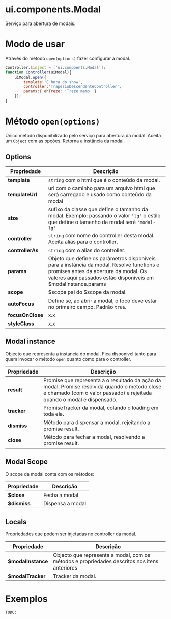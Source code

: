 # ui.components.Modal

Serviço para abertura de modais.

# Modo de usar
Através do método ```open(options)``` fazer configurar a modal.
```javascript
Controller.$inject = ['ui.compoents.Modal'];
function Controller(uiModal){
    uiModal.open({
        template:'É hora do show',
        controller:'TrapezioDescendenteController',
        params:{ ehTreze: 'Treze memo' }
    });
}
```
# Método ```open(options)```
Único método disponibilizado pelo serviço para abertura da modal.
Aceita um ```Object``` com as opções.
Retorna a instância da modal.

## Options
Propriedade | Descrição
--- | ---
**template** | ```string``` com o html que é o conteúdo da modal.
**templateUrl** | url com o caminho para um arquivo html que será carregado e usado como conteúdo da modal
**size** | sufixo da classe que define o tamanho da modal. Exemplo: passando o valor ```'lg'``` o estilo que define o tamanho da modal será ```'modal-lg'```
**controller** | ```string``` com nome do controller desta modal. Aceita alias para o controller.
**controllerAs** | ```string``` com o alias do controller.
**params** | Objeto que define os parâmetros disponíveis para a instância da modal. Resolve functions e promises antes da abertura da modal. Os valores aqui passados estão disponíveis em $modalInstance.params
**scope** | $scope pai do $scope da modal.
**autoFocus** | Define se, ao abrir a modal, o foco deve estar no primeiro campo. Padrão ```true```.
**focusOnClose** | x.x
**styleClass** | x.x

## Modal instance
Objecto que representa a instancia do modal. Fica disponível tanto para quem invocar o método ```open``` quanto como para o controller.

Propriedade | Descrição
--- | ---
**result** | Promise que representa a o resultado da ação da modal. Promise resolvida quando o método close é chamado (com o valor passado) e rejeitada quando o modal é dispensado.
**tracker**  | PromiseTracker da modal, colando o loading em toda ela.
**dismiss** | Método para dispensar a modal, rejeitando a promise result.
**close** | Método para fechar a modal, resolvendo a promise result.

## Modal Scope
O scope da modal conta com os métodos:

Propriedade | Descrição
--- | ---
**$close** | Fecha a modal
**$dismiss** | Dispensa a modal

## Locals
Propriedades que podem ser injetadas no controller da modal.

Propriedade | Descrição
--- | ---
**$modalInstance** | Objecto que representa a modal, com os métodos e propriedades descritos nos itens anteriores
**$modalTracker** | Tracker da modal.

# Exemplos
```TODO:```